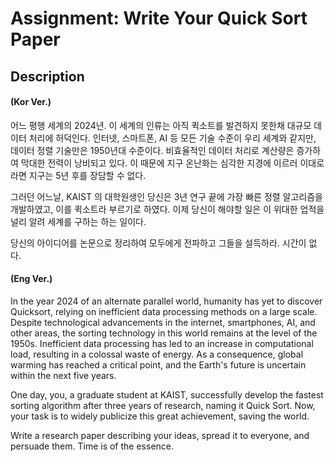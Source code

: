 # Assignment: Write Your Quick Sort Paper

## Description
#### (Kor Ver.)
어느 평행 세계의 2024년. 이 세계의 인류는 아직 퀵소트를 발견하지 못한채 대규모 데이터 처리에 허덕인다. 인터넷, 스마트폰, AI 등 모든 기술 수준이 우리 세계와 같지만, 데이터 정렬 기술만은 1950년대 수준이다. 비효율적인 데이터 처리로 계산량은 증가하여 막대한 전력이 낭비되고 있다. 이 때문에 지구 온난화는 심각한 지경에 이르러 이대로라면 지구는 5년 후를 장담할 수 없다. 

그러던 어느날, KAIST 의 대학원생인 당신은 3년 연구 끝에 가장 빠른 정렬 알고리즘을 개발하였고, 이를 퀵소트라 부르기로 하였다. 이제 당신이 해야할 일은 이 위대한 업적을 널리 알려 세계를 구하는 하는 일이다.

당신의 아이디어를 논문으로 정리하여 모두에게 전파하고 그들을 설득하라. 시간이 없다.

#### (Eng Ver.)
In the year 2024 of an alternate parallel world, humanity has yet to discover Quicksort,
relying on inefficient data processing methods on a large scale.
Despite technological advancements in the internet, smartphones, AI, and other areas,
the sorting technology in this world remains at the level of the 1950s. Inefficient data
processing has led to an increase in computational load, resulting in a colossal waste of energy.
As a consequence, global warming has reached a critical point, and the Earth's future is uncertain within the next five years.

One day, you, a graduate student at KAIST, successfully develop the fastest sorting algorithm after three years of research,
naming it Quick Sort. Now, your task is to widely publicize this great achievement, saving the world.

Write a research paper describing your ideas, spread it to everyone, and persuade them. Time is of the essence.
